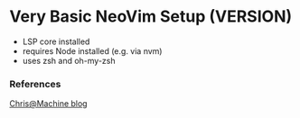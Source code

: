 # Very Basic NeoVim Setup (__VERSION__)

* LSP core installed
* requires Node installed (e.g. via nvm)
* uses zsh and oh-my-zsh 

### References

[Chris@Machine blog](https://www.chrisatmachine.com/Neovim/27-native-lsp/)
